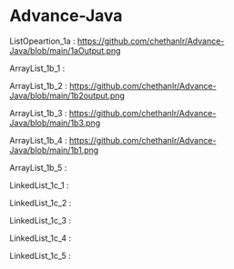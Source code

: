 # Advance-Java 
ListOpeartion_1a : https://github.com/chethanlr/Advance-Java/blob/main/1aOutput.png

ArrayList_1b_1 :

ArrayList_1b_2 : https://github.com/chethanlr/Advance-Java/blob/main/1b2output.png

ArrayList_1b_3 : https://github.com/chethanlr/Advance-Java/blob/main/1b3.png

ArrayList_1b_4 : https://github.com/chethanlr/Advance-Java/blob/main/1b1.png

ArrayList_1b_5 :

LinkedList_1c_1 :

LinkedList_1c_2 :

LinkedList_1c_3 :

LinkedList_1c_4 :

LinkedList_1c_5 :



